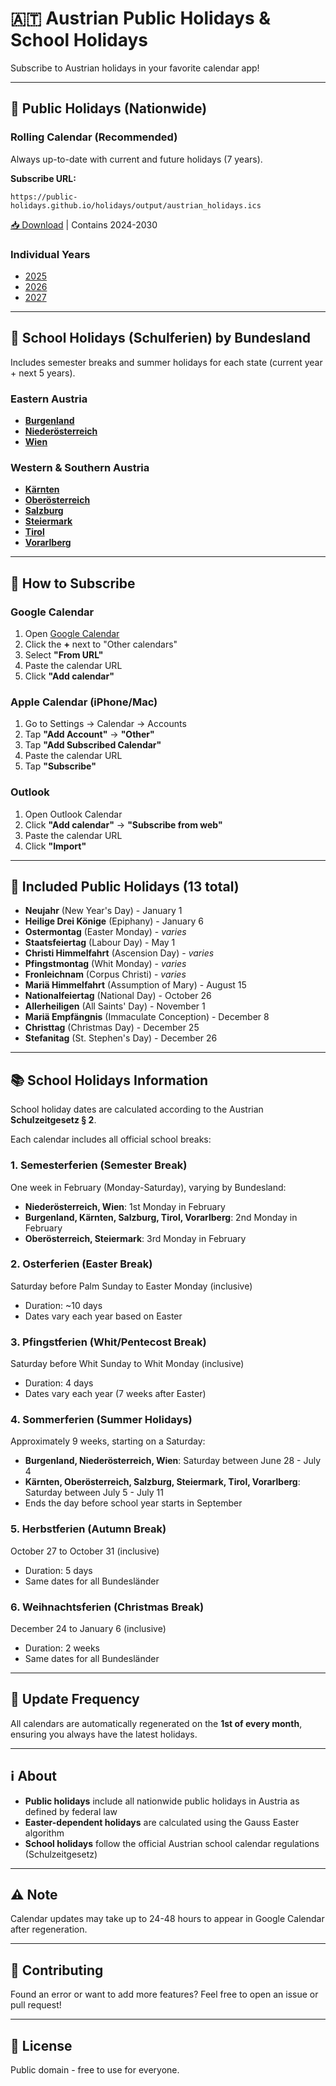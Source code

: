 # 🇦🇹 Austrian Public Holidays & School Holidays

Subscribe to Austrian holidays in your favorite calendar app!

---

## 📅 Public Holidays (Nationwide)

### Rolling Calendar (Recommended)
Always up-to-date with current and future holidays (7 years).

**Subscribe URL:**
```
https://public-holidays.github.io/holidays/output/austrian_holidays.ics
```

[📥 Download](https://public-holidays.github.io/holidays/output/austrian_holidays.ics) | Contains 2024-2030

### Individual Years

- [2025](https://public-holidays.github.io/holidays/output/austrian_holidays_2025.ics)
- [2026](https://public-holidays.github.io/holidays/output/austrian_holidays_2026.ics)
- [2027](https://public-holidays.github.io/holidays/output/austrian_holidays_2027.ics)

---

## 🎒 School Holidays (Schulferien) by Bundesland

Includes semester breaks and summer holidays for each state (current year + next 5 years).

### Eastern Austria
- **[Burgenland](https://public-holidays.github.io/holidays/output/school/school_holidays_burgenland.ics)**
- **[Niederösterreich](https://public-holidays.github.io/holidays/output/school/school_holidays_niederoesterreich.ics)**
- **[Wien](https://public-holidays.github.io/holidays/output/school/school_holidays_wien.ics)**

### Western & Southern Austria
- **[Kärnten](https://public-holidays.github.io/holidays/output/school/school_holidays_kaernten.ics)**
- **[Oberösterreich](https://public-holidays.github.io/holidays/output/school/school_holidays_oberoesterreich.ics)**
- **[Salzburg](https://public-holidays.github.io/holidays/output/school/school_holidays_salzburg.ics)**
- **[Steiermark](https://public-holidays.github.io/holidays/output/school/school_holidays_steiermark.ics)**
- **[Tirol](https://public-holidays.github.io/holidays/output/school/school_holidays_tirol.ics)**
- **[Vorarlberg](https://public-holidays.github.io/holidays/output/school/school_holidays_vorarlberg.ics)**

---

## 📖 How to Subscribe

### Google Calendar
1. Open [Google Calendar](https://calendar.google.com)
2. Click the **+** next to "Other calendars"
3. Select **"From URL"**
4. Paste the calendar URL
5. Click **"Add calendar"**

### Apple Calendar (iPhone/Mac)
1. Go to Settings → Calendar → Accounts
2. Tap **"Add Account"** → **"Other"**
3. Tap **"Add Subscribed Calendar"**
4. Paste the calendar URL
5. Tap **"Subscribe"**

### Outlook
1. Open Outlook Calendar
2. Click **"Add calendar"** → **"Subscribe from web"**
3. Paste the calendar URL
4. Click **"Import"**

---

## 🎉 Included Public Holidays (13 total)

- **Neujahr** (New Year's Day) - January 1
- **Heilige Drei Könige** (Epiphany) - January 6
- **Ostermontag** (Easter Monday) - *varies*
- **Staatsfeiertag** (Labour Day) - May 1
- **Christi Himmelfahrt** (Ascension Day) - *varies*
- **Pfingstmontag** (Whit Monday) - *varies*
- **Fronleichnam** (Corpus Christi) - *varies*
- **Mariä Himmelfahrt** (Assumption of Mary) - August 15
- **Nationalfeiertag** (National Day) - October 26
- **Allerheiligen** (All Saints' Day) - November 1
- **Mariä Empfängnis** (Immaculate Conception) - December 8
- **Christtag** (Christmas Day) - December 25
- **Stefanitag** (St. Stephen's Day) - December 26

---

## 📚 School Holidays Information

School holiday dates are calculated according to the Austrian **Schulzeitgesetz § 2**.

Each calendar includes all official school breaks:

### 1. Semesterferien (Semester Break)
One week in February (Monday-Saturday), varying by Bundesland:
- **Niederösterreich, Wien**: 1st Monday in February
- **Burgenland, Kärnten, Salzburg, Tirol, Vorarlberg**: 2nd Monday in February
- **Oberösterreich, Steiermark**: 3rd Monday in February

### 2. Osterferien (Easter Break)
Saturday before Palm Sunday to Easter Monday (inclusive)
- Duration: ~10 days
- Dates vary each year based on Easter

### 3. Pfingstferien (Whit/Pentecost Break)
Saturday before Whit Sunday to Whit Monday (inclusive)
- Duration: 4 days
- Dates vary each year (7 weeks after Easter)

### 4. Sommerferien (Summer Holidays)
Approximately 9 weeks, starting on a Saturday:
- **Burgenland, Niederösterreich, Wien**: Saturday between June 28 - July 4
- **Kärnten, Oberösterreich, Salzburg, Steiermark, Tirol, Vorarlberg**: Saturday between July 5 - July 11
- Ends the day before school year starts in September

### 5. Herbstferien (Autumn Break)
October 27 to October 31 (inclusive)
- Duration: 5 days
- Same dates for all Bundesländer

### 6. Weihnachtsferien (Christmas Break)
December 24 to January 6 (inclusive)
- Duration: 2 weeks
- Same dates for all Bundesländer

---

## 🔄 Update Frequency

All calendars are automatically regenerated on the **1st of every month**, ensuring you always have the latest holidays.

---

## ℹ️ About

- **Public holidays** include all nationwide public holidays in Austria as defined by federal law
- **Easter-dependent holidays** are calculated using the Gauss Easter algorithm
- **School holidays** follow the official Austrian school calendar regulations (Schulzeitgesetz)

---

## ⚠️ Note

Calendar updates may take up to 24-48 hours to appear in Google Calendar after regeneration.

---

## 🤝 Contributing

Found an error or want to add more features? Feel free to open an issue or pull request!

---

## 📄 License

Public domain - free to use for everyone.